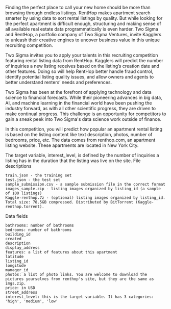 Finding the perfect place to call your new home should be more than browsing through endless listings. RentHop makes apartment search smarter by using data to sort rental listings by quality. But while looking for the perfect apartment is difficult enough, structuring and making sense of all available real estate data programmatically is even harder. Two Sigma and RentHop, a portfolio company of Two Sigma Ventures, invite Kagglers to unleash their creative engines to uncover business value in this unique recruiting competition.


Two Sigma invites you to apply your talents in this recruiting competition featuring rental listing data from RentHop. Kagglers will predict the number of inquiries a new listing receives based on the listing’s creation date and other features. Doing so will help RentHop better handle fraud control, identify potential listing quality issues, and allow owners and agents to better understand renters’ needs and preferences.


Two Sigma has been at the forefront of applying technology and data science to financial forecasts. While their pioneering advances in big data, AI, and machine learning in the financial world have been pushing the industry forward, as with all other scientific progress, they are driven to make continual progress. This challenge is an opportunity for competitors to gain a sneak peek into Two Sigma's data science work outside of finance.

In this competition, you will predict how popular an apartment rental listing is based on the listing content like text description, photos, number of bedrooms, price, etc. The data comes from renthop.com, an apartment listing website. These apartments are located in New York City.

The target variable, interest_level, is defined by the number of inquiries a listing has in the duration that the listing was live on the site. 
File descriptions

    train.json - the training set
    test.json - the test set
    sample_submission.csv - a sample submission file in the correct format
    images_sample.zip - listing images organized by listing_id (a sample of 100 listings)
    Kaggle-renthop.7z - (optional) listing images organized by listing_id. Total size: 78.5GB compressed. Distributed by BitTorrent (Kaggle-renthop.torrent). 

Data fields

    bathrooms: number of bathrooms
    bedrooms: number of bathrooms
    building_id
    created
    description
    display_address
    features: a list of features about this apartment
    latitude
    listing_id
    longitude
    manager_id
    photos: a list of photo links. You are welcome to download the pictures yourselves from renthop's site, but they are the same as imgs.zip. 
    price: in USD
    street_address
    interest_level: this is the target variable. It has 3 categories: 'high', 'medium', 'low'





